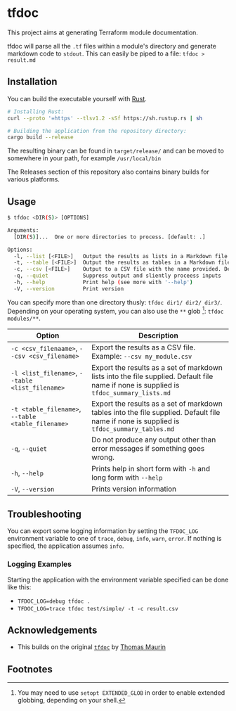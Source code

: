 # tfdoc

This project aims at generating Terraform module documentation.

tfdoc will parse all the `.tf` files within a module's directory and generate markdown code to `stdout`. This can easily be piped to a file: `tfdoc > result.md`

## Installation

You can build the executable yourself with [Rust](https://rust-lang.org).

```sh
# Installing Rust:
curl --proto '=https' --tlsv1.2 -sSf https://sh.rustup.rs | sh

# Building the application from the repository directory:
cargo build --release
```

The resulting binary can be found in `target/release/` and can be moved to somewhere in your path, for example `/usr/local/bin`

The Releases section of this repository also contains binary builds for various platforms.

## Usage

```sh
$ tfdoc <DIR(S)> [OPTIONS]

Arguments:
  [DIR(S)]...  One or more directories to process. [default: .]

Options:
  -l, --list [<FILE>]   Output the results as lists in a Markdown file. Default file name: tfdoc_summary_lists.md
  -t, --table [<FILE>]  Output the results as tables in a Markdown file. Default file name: tfdoc_summary_tables.md
  -c, --csv [<FILE>]    Output to a CSV file with the name provided. Default file name: tfdoc_summary.csv
  -q, --quiet           Suppress output and sliently proceess inputs
  -h, --help            Print help (see more with '--help')
  -V, --version         Print version
```

You can specify more than one directory thusly: `tfdoc dir1/ dir2/ dir3/`. Depending on your operating system, you can also use the `**` glob [^1]: `tfdoc modules/**`.

|Option|Description|
|------|-----------|
|`-c <csv_filenaame>`, `--csv <csv_filename>`|Export the results as a CSV file. Example: `--csv my_module.csv`|
|`-l <list_filename>`, `--table <list_filename>`|Export the results as a set of markdown lists into the file supplied. Default file name if none is supplied is `tfdoc_summary_lists.md`|
|`-t <table_filename>`, `--table <table_filename>`|Export the results as a set of markdown tables into the file supplied. Default file name if none is supplied is `tfdoc_summary_tables.md`|
|`-q`, `--quiet`|Do not produce any output other than error messages if something goes wrong.|
|`-h`, `--help`|Prints help in short form with `-h` and long form with `--help`|
|`-V`, `--version`|Prints version information|

## Troubleshooting

You can export some logging information by setting the `TFDOC_LOG` environment variable to one of `trace`, `debug`, `info`, `warn`, `error`. If nothing is specified, the application assumes `info`.

### Logging Examples

Starting the application with the environment variable specified can be done like this:

- `TFDOC_LOG=debug tfdoc .`
- `TFDOC_LOG=trace tfdoc test/simple/ -t -c result.csv`

## Acknowledgements

- This builds on the original [`tfdoc`](https://github.com/maur1th/tfdoc) by [Thomas Maurin](https://github.com/maur1th)

## Footnotes

[^1]: You may need to use `setopt EXTENDED_GLOB` in order to enable extended globbing, depending on your shell.
